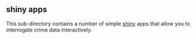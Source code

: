 ## shiny apps

This sub-directory contains a number of simple [shiny](http://shiny.rstudio.com) apps that allow you to interrogate crime data interactively.
